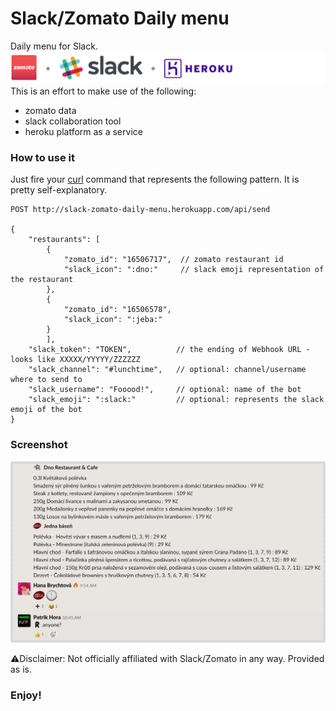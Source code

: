 # Slack/Zomato Daily menu
Daily menu for Slack.<br>
![❤️](https://raw.githubusercontent.com/mchsk/slack-zomato-daily-menu/assets/images/slack-zomato-heroku.png)
This is an effort to make use of the following:
- zomato data
- slack collaboration tool
- heroku platform as a service

### How to use it
Just fire your [curl](https://tecadmin.net/post-json-data-with-curl-command/) command that represents the following pattern. It is pretty self-explanatory.
```
POST http://slack-zomato-daily-menu.herokuapp.com/api/send

{
	"restaurants": [
		{
			"zomato_id": "16506717",  // zomato restaurant id
			"slack_icon": ":dno:"     // slack emoji representation of the restaurant
		},
		{
			"zomato_id": "16506578",
			"slack_icon": ":jeba:"
		}
		],
	"slack_token": "TOKEN",          // the ending of Webhook URL - looks like XXXXX/YYYYY/ZZZZZZ
	"slack_channel": "#lunchtime",   // optional: channel/username where to send to
	"slack_username": "Fooood!",     // optional: name of the bot
	"slack_emoji": ":slack:"         // optional: represents the slack emoji of the bot
}
```

### Screenshot
![❤️](https://raw.githubusercontent.com/mchsk/slack-zomato-daily-menu/assets/images/sample.png)

⚠️Disclaimer: Not officially affiliated with Slack/Zomato in any way. Provided as is.

### Enjoy!
